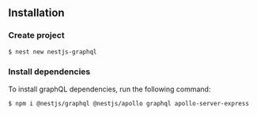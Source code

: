 ## Installation

### Create project

```bash
$ nest new nestjs-graphql
```

### Install dependencies
To install graphQL dependencies, run the following command:
```bash
$ npm i @nestjs/graphql @nestjs/apollo graphql apollo-server-express
```
